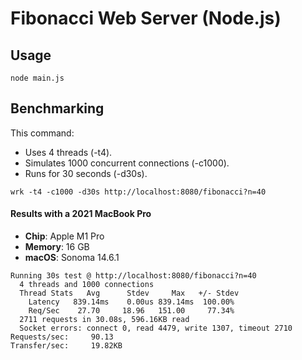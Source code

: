 # Fibonacci Web Server (Node.js)

## Usage

```shell
node main.js
```

## Benchmarking

This command:

- Uses 4 threads (-t4).
- Simulates 1000 concurrent connections (-c1000).
- Runs for 30 seconds (-d30s).

```shell
wrk -t4 -c1000 -d30s http://localhost:8080/fibonacci?n=40
```

#### Results with a 2021 MacBook Pro
- **Chip**: Apple M1 Pro
- **Memory**: 16 GB
- **macOS**: Sonoma 14.6.1

```shell
Running 30s test @ http://localhost:8080/fibonacci?n=40
  4 threads and 1000 connections
  Thread Stats   Avg      Stdev     Max   +/- Stdev
    Latency   839.14ms    0.00us 839.14ms  100.00%
    Req/Sec    27.70     18.96   151.00     77.34%
  2711 requests in 30.08s, 596.16KB read
  Socket errors: connect 0, read 4479, write 1307, timeout 2710
Requests/sec:     90.13
Transfer/sec:     19.82KB

```
